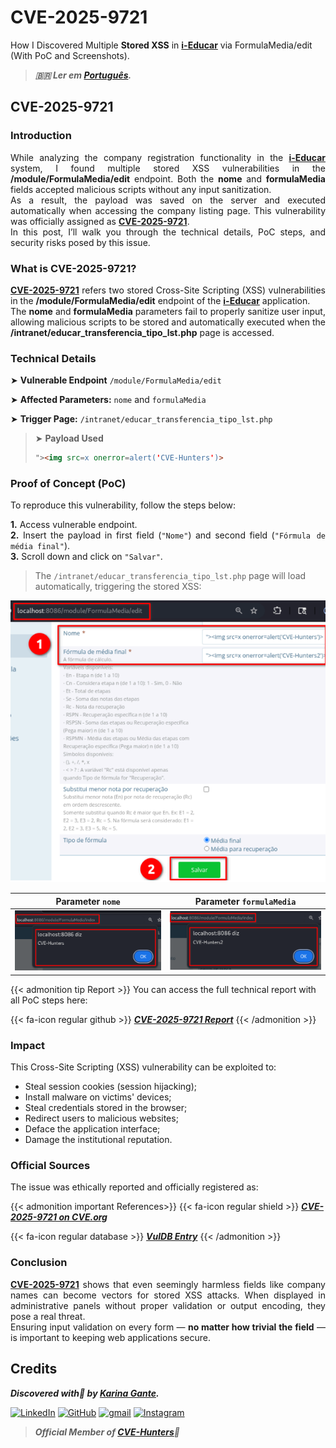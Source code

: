 # CVE-2025-9721


How I Discovered Multiple **Stored XSS** in <b><a href="https://github.com/portabilis/i-educar" target=_blank>i-Educar</a></b> via FormulaMedia/edit (With PoC and Screenshots).

<!--more-->

> ***🇧🇷 Ler em [Português](http://karinagante.github.io/pt-br/cve-2025-9721).***

## CVE-2025-9721

### Introduction

<p align="justify">While analyzing the company registration functionality in the <b><a href="https://github.com/portabilis/i-educar" target=_blank>i-Educar</a></b> system, I found multiple stored XSS vulnerabilities in the <b>/module/FormulaMedia/edit</b> endpoint. Both the <b>nome</b> and <b>formulaMedia</b> fields accepted malicious scripts without any input sanitization. </br> As a result, the payload was saved on the server and executed automatically when accessing the company listing page. This vulnerability was officially assigned as <b><a href="https://www.cve.org/CVERecord?id=CVE-2025-9721" target=_blank>CVE-2025-9721</a></b>. </br> In this post, I’ll walk you through the technical details, PoC steps, and security risks posed by this issue. </p>

### What is CVE-2025-9721?

<p align="justify"><b><a href="https://www.cve.org/CVERecord?id=CVE-2025-9721" target=_blank>CVE-2025-9721</a></b> refers two stored Cross-Site Scripting (XSS) vulnerabilities in the <b>/module/FormulaMedia/edit</b> endpoint of the <b><a href="https://github.com/portabilis/i-educar" target=_blank>i-Educar</a></b> application. </br> The <b>nome</b> and <b>formulaMedia</b> parameters fail to properly sanitize user input, allowing malicious scripts to be stored and automatically executed when the <b>/intranet/educar_transferencia_tipo_lst.php</b> page is accessed. </p>

### Technical Details

➤ **Vulnerable Endpoint** `/module/FormulaMedia/edit`

➤ **Affected Parameters:** `nome` and `formulaMedia`

➤ **Trigger Page:** `/intranet/educar_transferencia_tipo_lst.php`

> ➤ **Payload Used** 
> ```html
>"><img src=x onerror=alert('CVE-Hunters')>
>```

### Proof of Concept (PoC)

To reproduce this vulnerability, follow the steps below:

<p align="justify"><b>1.</b> Access vulnerable endpoint. <br><b>2.</b> Insert the payload in first field (<code>"Nome"</code>) and second field (<code>"Fórmula de média final"</code>). <br><b>3.</b> Scroll down and click on <code>"Salvar"</code>.</p>

> The `/intranet/educar_transferencia_tipo_lst.php` page will load automatically, triggering the stored XSS:

<p align="center">
<img src="/images/CVE-2025-9721/PoC1.png">
</p>

|   Parameter `nome`         |    Parameter `formulaMedia`        |
|:------------:|:------------:|
| ![](/images/CVE-2025-9721/PoC2.png)    | ![](/images/CVE-2025-9721/PoC3.png)  |

{{< admonition tip Report >}} 
You can access the full technical report with all PoC steps here:

{{< fa-icon regular github >}} 
***[CVE-2025-9721 Report](https://github.com/KarinaGante/KG-Sec/blob/main/CVEs/i-Educar/CVE-2025-9721.md)***
{{< /admonition >}}

### Impact

This Cross-Site Scripting (XSS) vulnerability can be exploited to:

- Steal session cookies (session hijacking);
- Install malware on victims' devices;
- Steal credentials stored in the browser;
- Redirect users to malicious websites;
- Deface the application interface;
- Damage the institutional reputation.

### Official Sources

The issue was ethically reported and officially registered as:

{{< admonition important References>}} 
{{< fa-icon regular shield >}} 
***[CVE-2025-9721 on CVE.org](https://www.cve.org/CVERecord?id=CVE-2025-9721)***

{{< fa-icon regular database >}} 
***[VulDB Entry](https://vuldb.com/?id.322010)***
{{< /admonition >}}

### Conclusion

<p align="justify"><b><a href="https://www.cve.org/CVERecord?id=CVE-2025-9721" target=_blank>CVE-2025-9721</a></b> shows that even seemingly harmless fields like company names can become vectors for stored XSS attacks. When displayed in administrative panels without proper validation or output encoding, they pose a real threat. </br> Ensuring input validation on every form — <b>no matter how trivial the field</b> — is important to keeping web applications secure.</p>

## Credits

***Discovered with💜 by [Karina Gante](https://karinagante.github.io/).***

[![LinkedIn](https://skillicons.dev/icons?i=linkedin&theme=dark)](https://www.linkedin.com/in/karina-gante/)
[![GitHub](https://skillicons.dev/icons?i=github&theme=dark)](https://www.github.com/KarinaGante/)
[![gmail](https://skillicons.dev/icons?i=gmail&theme=dark)](mailto:karina.gante1@gmail.com)
[![Instagram](https://skillicons.dev/icons?i=instagram&theme=dark)](https://www.instagram.com/karinovisk02/)

> ***Official Member of [CVE-Hunters](https://www.cvehunters.com/)🏹***
